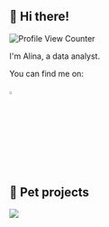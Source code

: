 ## 👾 Hi there!

![Profile View Counter](https://komarev.com/ghpvc/?username=a-r-ya&color=blueviolet&style=flat-square)

I'm Alina, a data analyst. 

You can find me on:

[<img src="https://img.icons8.com/color/48/000000/linkedin.png" width="3.5%"/>](https://www.linkedin.com/in/alina-yalysheva/) &nbsp; 

## 🐶 Pet projects

<a href="https://github.com/a-r-ya/yandex-practicum-da-projects">
  <img align="center" src="https://github-readme-stats.vercel.app/api/pin/?username=a-r-ya&repo=yandex-practicum-da-projects&title_color=ffffff&text_color=c9cacc&icon_color=b98ae5&bg_color=1d1f21" />
</a>
